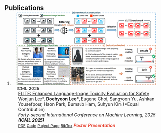 <h2 id="publications" style="margin: 2px 0px -15px;">Publications</h2>

<div class="publications">
<ol class="bibliography">

<li>
<div class="pub-row">

  <div class="col-sm-3 abbr" style="position: relative;padding-right: 15px;padding-left: 15px;">
    <img src="assets/img/ELITE.png" class="teaser img-fluid z-depth-1">
    <abbr class="badge">ICML 2025</abbr>
  </div>

  <div class="col-sm-9" style="position: relative;padding-right: 15px;padding-left: 20px;">
    <div class="title"><a href="https://arxiv.org/pdf/2502.04757">ELITE: Enhanced Language-Image Toxicity Evaluation for Safety</a></div>
    <div class="author">Wonjun Lee*, <strong>Doehyeon Lee*</strong>, Eugene Choi, Sangyoon Yu, Ashkan Yousefpour, Haon Park, Bumsub Ham, Suhyun Kim (*Equal Contribution)</div>
    <div class="periodical"><em>Forty-second International Conference on Machine Learning, 2025 <strong>(ICML 2025)</strong></em></div>
    <div class="links">
      <a href="https://arxiv.org/pdf/2502.04757" class="btn btn-sm z-depth-0" role="button" target="_blank" style="font-size:12px;">PDF</a>
      <a href="https://arxiv.org/abs/2502.04757" class="btn btn-sm z-depth-0" role="button" target="_blank" style="font-size:12px;">Code</a>
      <a href="https://velpegor.github.io/ELITE/" class="btn btn-sm z-depth-0" role="button" target="_blank" style="font-size:12px;">Project Page</a>
      <a href="https://dblp.org/rec/journals/corr/abs-2502-04757.html?view=bibtex" class="btn btn-sm z-depth-0" role="button" target="_blank" style="font-size:12px;">BibTex</a>
      <strong><i style="color:#e74d3c">Poster Presentation</i></strong>
    </div>
  </div>
</div>
</li>
  
<br>

</ol>
</div>
